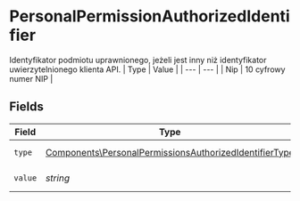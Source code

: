 # PersonalPermissionAuthorizedIdentifier

Identyfikator podmiotu uprawnionego, jeżeli jest inny niż identyfikator uwierzytelnionego klienta API.
| Type | Value |
| --- | --- |
| Nip | 10 cyfrowy numer NIP |


## Fields

| Field                                                                                                                            | Type                                                                                                                             | Required                                                                                                                         | Description                                                                                                                      |
| -------------------------------------------------------------------------------------------------------------------------------- | -------------------------------------------------------------------------------------------------------------------------------- | -------------------------------------------------------------------------------------------------------------------------------- | -------------------------------------------------------------------------------------------------------------------------------- |
| `type`                                                                                                                           | [Components\PersonalPermissionsAuthorizedIdentifierType](../../Models/Components/PersonalPermissionsAuthorizedIdentifierType.md) | :heavy_check_mark:                                                                                                               | Typ identyfikatora.                                                                                                              |
| `value`                                                                                                                          | *string*                                                                                                                         | :heavy_check_mark:                                                                                                               | Wartość identyfikatora.                                                                                                          |